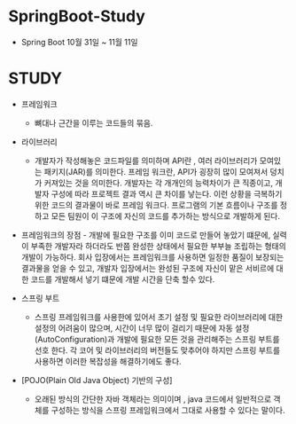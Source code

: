 # SpringBoot-Study
- Spring Boot 10월 31일 ~ 11월 11일 

# STUDY
- 프레임워크 
	 - 뼈대나 근간을 이루는 코드들의 묶음.
   
- 라이브러리
  	- 개발자가 작성해놓은 코드파일를 의미하며 
	API란 , 여러 라이브러리가 모여있는 패키지(JAR)를 의미한다.
	프레임 워크란,  API가 굉장히 많이 모여져서 덩치가 커져있는 것을 의미한다.
	개발자는 각 개개인의 능력차이가 큰 직종이고, 개발자 구성에 따라 프로젝트 결과 역시
	큰 차이를 낳는다. 이런 상황을 극복하기 위한  코드의 결과물이 바로 프레임 워크다.
	프로그램의 기본 흐름이나 구조를 정하고 모든 팀원이 이 구조에 자신의 코드를 추가하는 방식으로
	개발하게 된다.

- 프레임워크의 장점
    	- 개발에 필요한 구조를 이미 코드로 만들어 놓았기 떄문에, 실력이 부족한 개발자라 하더라도
	 반쯤 완성한 상태에서 필요한 부부늘 조립하는 형태의 개발이 가능하다.
	 회사 입장에서는 프레임워크를 사용하면 일정한 품질이 보장되는 결과물을 얻을 수 있고,
         개발자 입장에서는 완성된 구조에 자신이 맡은 서비르에 대한 코드를 개발해서 넣기 떄문에 
         개발 시간을 단축 할수 있다.

- 스프링 부트
	- 스프링 프레임워크를 사용한에 있어서 초기 설정 및 필요한 라이브러리에 대한 설정의 어려움이 많으며,
	시간이 너무 많이 걸리기 때문에 자동 설정(AutoConfiguration)과 개발에 필요한 모든 것을 관리해주는
	스프링 부트를 선호 한다. 각 코어 및 라이브러리의 버전들도 맞추어야 하지만 스프링 부트를 사용하면
	이러한 복잡성을 해결하기에도 좋다.
  
- [POJO(Plain Old Java Object) 기반의 구성] 
  - 오래된 방식의 간단한 자바 객체라는 의미이며 , java 코드에서 일반적으로
	객체를 구성하는 방식을 스프링 프레임워크에서 그대로 사용할 수 있다는 말이다.
  
  
